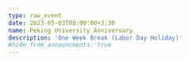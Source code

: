 ```yaml
---
type: raw_event
date: 2023-05-03T08:00:00+3:30
name: Peking University Anniversary
description: 'One Week Break (Labor Day Holiday)'
#hide_from_announcments: true
---
```

